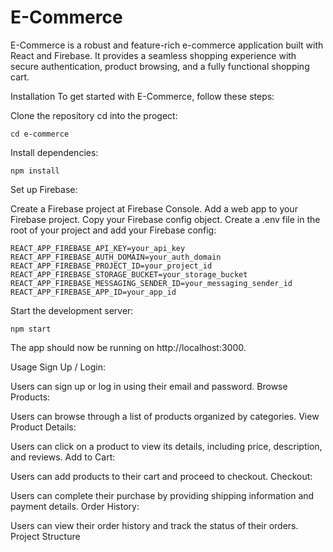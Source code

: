 # E-Commerce
E-Commerce is a robust and feature-rich e-commerce application built with React and Firebase. It provides a seamless shopping experience with secure authentication, product browsing, and a fully functional shopping cart.

Installation
To get started with E-Commerce, follow these steps:

Clone the repository cd into the progect:
```
cd e-commerce
```

Install dependencies:

```
npm install
```
Set up Firebase:

Create a Firebase project at Firebase Console.
Add a web app to your Firebase project.
Copy your Firebase config object.
Create a .env file in the root of your project and add your Firebase config:

```
REACT_APP_FIREBASE_API_KEY=your_api_key
REACT_APP_FIREBASE_AUTH_DOMAIN=your_auth_domain
REACT_APP_FIREBASE_PROJECT_ID=your_project_id
REACT_APP_FIREBASE_STORAGE_BUCKET=your_storage_bucket
REACT_APP_FIREBASE_MESSAGING_SENDER_ID=your_messaging_sender_id
REACT_APP_FIREBASE_APP_ID=your_app_id
```
Start the development server:

```
npm start
```
The app should now be running on http://localhost:3000.

Usage
Sign Up / Login:

Users can sign up or log in using their email and password.
Browse Products:

Users can browse through a list of products organized by categories.
View Product Details:

Users can click on a product to view its details, including price, description, and reviews.
Add to Cart:

Users can add products to their cart and proceed to checkout.
Checkout:

Users can complete their purchase by providing shipping information and payment details.
Order History:

Users can view their order history and track the status of their orders.
Project Structure
